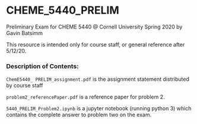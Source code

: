 # CHEME_5440_PRELIM
Preliminary Exam for CHEME 5440 @ Cornell University Spring 2020 by Gavin Batsimm

This resource is intended only for course staff, or general reference after 5/12/20.

### Description of Contents:

`ChemE5440_ PRELIM_assignment.pdf` is the assignment statement distributed by course staff

`problem2_referencePaper.pdf` is a reference paper for problem 2.

`5440_PRELIM_Problem2.ipynb` is a jupyter notebook (running python 3) which contains the complete answer to problem two on the exam.
